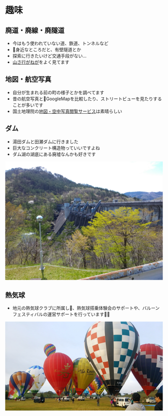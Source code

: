 # 趣味

## 廃道・廃線・廃隧道

* 今はもう使われていない道、鉄道、トンネルなど
* 身近なところだと、有壁隧道とか
* 探索に行きたいけど交通手段がない…
* [山さ行がねが](http://yamaiga.com/)をよく見てます

## 地図・航空写真

* 自分が生まれる前の町の様子とかを調べてます
* 昔の航空写真とGoogleMapを比較したり、ストリートビューを見たりすることが多いです
* 国土地理院の[地図・空中写真閲覧サービス](http://mapps.gsi.go.jp/maplibSearch.do#1)は素晴らしい

## ダム

* 湯田ダムと田瀬ダムに行きました
* 巨大なコンクリート構造物っていいですよね
* ダム湖の湖底にある廃墟なんかも好きです

![image](./images/tasedam.jpg)

## 熱気球

* 地元の熱気球クラブに所属し、熱気球搭乗体験会のサポートや、バルーンフェスティバルの運営サポートを行っています

![image](./images/balloon.jpg)